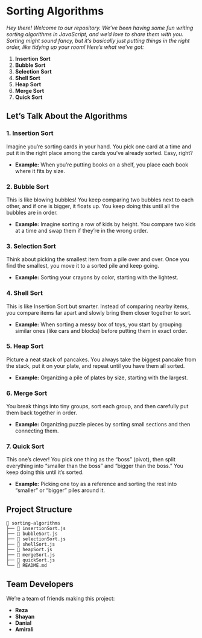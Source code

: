 # Sorting Algorithms

*Hey there! Welcome to our repository. We’ve been having some fun writing sorting algorithms in JavaScript, and we’d love to share them with you. Sorting might sound fancy, but it’s basically just putting things in the right order, like tidying up your room! Here’s what we’ve got:*

1. **Insertion Sort**
2. **Bubble Sort**
3. **Selection Sort**
4. **Shell Sort**
5. **Heap Sort**
6. **Merge Sort**
7. **Quick Sort**



## Let’s Talk About the Algorithms

### 1. Insertion Sort
Imagine you’re sorting cards in your hand. You pick one card at a time and put it in the right place among the cards you’ve already sorted. Easy, right?

- **Example:** When you’re putting books on a shelf, you place each book where it fits by size.

### 2. Bubble Sort
This is like blowing bubbles! You keep comparing two bubbles next to each other, and if one is bigger, it floats up. You keep doing this until all the bubbles are in order.

- **Example:** Imagine sorting a row of kids by height. You compare two kids at a time and swap them if they’re in the wrong order.

### 3. Selection Sort
Think about picking the smallest item from a pile over and over. Once you find the smallest, you move it to a sorted pile and keep going.

- **Example:** Sorting your crayons by color, starting with the lightest.

### 4. Shell Sort
This is like Insertion Sort but smarter. Instead of comparing nearby items, you compare items far apart and slowly bring them closer together to sort.

- **Example:** When sorting a messy box of toys, you start by grouping similar ones (like cars and blocks) before putting them in exact order.

### 5. Heap Sort
Picture a neat stack of pancakes. You always take the biggest pancake from the stack, put it on your plate, and repeat until you have them all sorted.

- **Example:** Organizing a pile of plates by size, starting with the largest.

### 6. Merge Sort
You break things into tiny groups, sort each group, and then carefully put them back together in order. 

- **Example:** Organizing puzzle pieces by sorting small sections and then connecting them.

### 7. Quick Sort
This one’s clever! You pick one thing as the “boss” (pivot), then split everything into “smaller than the boss” and “bigger than the boss.” You keep doing this until it’s sorted.

- **Example:** Picking one toy as a reference and sorting the rest into “smaller” or “bigger” piles around it.
## Project Structure
```
📁 sorting-algorithms
├── 📄 insertionSort.js
├── 📄 bubbleSort.js
├── 📄 selectionSort.js
├── 📄 shellSort.js
├── 📄 heapSort.js
├── 📄 mergeSort.js
├── 📄 quickSort.js
└── 📄 README.md
```

## Team Developers
We’re a team of friends making this project:
- **Reza**
- **Shayan**
- **Danial**
- **Amirali**
